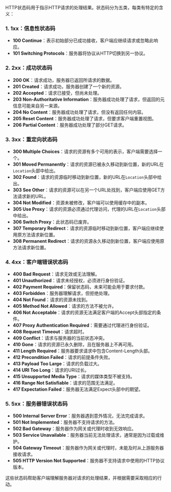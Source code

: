 HTTP状态码用于指示HTTP请求的处理结果。状态码分为五类，每类有特定的含义：

### 1. **1xx：信息性状态码**

- **100 Continue**：表示初始部分已成功接收，客户端应继续请求或忽略此响应。
- **101 Switching Protocols**：服务器将协议从HTTP切换到另一协议。

### 2. **2xx：成功状态码**

- **200 OK**：请求成功，服务器已返回所请求的数据。
- **201 Created**：请求成功，服务器创建了一个新的资源。
- **202 Accepted**：请求已接受，但尚未处理。
- **203 Non-Authoritative Information**：服务器成功处理了请求，但返回的元信息可能来自另一来源。
- **204 No Content**：服务器成功处理了请求，但没有返回任何内容。
- **205 Reset Content**：服务器成功处理了请求，但要求客户端重置视图。
- **206 Partial Content**：服务器成功处理了部分GET请求。

### 3. **3xx：重定向状态码**

- **300 Multiple Choices**：请求的资源有多个可用的表示，客户端需要选择一个。
- **301 Moved Permanently**：请求的资源已被永久移动到新位置，新的URL在`Location`头部中给出。
- **302 Found**：请求的资源临时移动到新位置，新的URL在`Location`头部中给出。
- **303 See Other**：请求的资源可以在另一个URL处找到，客户端应使用GET方法请求新的URL。
- **304 Not Modified**：资源未被修改，客户端可以使用缓存中的副本。
- **305 Use Proxy**：请求的资源必须通过代理访问，代理的URL在`Location`头部中给出。
- **306 Switch Proxy**：此状态码已废弃。
- **307 Temporary Redirect**：请求的资源临时移动到新位置，客户端应继续使用原方法请求新位置。
- **308 Permanent Redirect**：请求的资源永久移动到新位置，客户端应使用原方法请求新位置。

### 4. **4xx：客户端错误状态码**

- **400 Bad Request**：请求无效或无法理解。
- **401 Unauthorized**：请求未经授权，必须进行身份验证。
- **402 Payment Required**：保留状态码，未来可能会用于要求付款。
- **403 Forbidden**：服务器理解请求，但拒绝处理。
- **404 Not Found**：请求的资源未找到。
- **405 Method Not Allowed**：请求的方法不被允许。
- **406 Not Acceptable**：请求的资源无法满足客户端的Accept头部指定的条件。
- **407 Proxy Authentication Required**：需要通过代理进行身份验证。
- **408 Request Timeout**：请求超时。
- **409 Conflict**：请求与服务器的当前状态冲突。
- **410 Gone**：请求的资源已永久删除，且在服务器上不再可用。
- **411 Length Required**：服务器要求请求中包含Content-Length头部。
- **412 Precondition Failed**：请求的前提条件失败。
- **413 Payload Too Large**：请求的负载过大。
- **414 URI Too Long**：请求的URI过长。
- **415 Unsupported Media Type**：请求的媒体类型不被支持。
- **416 Range Not Satisfiable**：请求的范围无法满足。
- **417 Expectation Failed**：服务器无法满足Expect头部中的期望。

### 5. **5xx：服务器错误状态码**

- **500 Internal Server Error**：服务器遇到意外情况，无法完成请求。
- **501 Not Implemented**：服务器不支持请求的方法。
- **502 Bad Gateway**：服务器作为网关或代理时收到无效响应。
- **503 Service Unavailable**：服务器当前无法处理请求，通常是因为过载或维护。
- **504 Gateway Timeout**：服务器作为网关或代理时，未能及时从上游服务器接收请求。
- **505 HTTP Version Not Supported**：服务器不支持请求中使用的HTTP协议版本。

这些状态码帮助客户端理解服务器对请求的处理结果，并根据需要采取相应的行动。